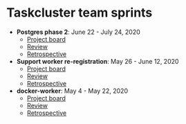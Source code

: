 # Taskcluster team sprints
* **Postgres phase 2**: June 22 - July 24, 2020
  * [Project board](https://app.zenhub.com/workspaces/taskcluster-5ed15d37c2d9744af28567dc/board?milestones=Postgres%20Phase%202%232020-07-24&filterLogic=any&repos=161867312,207857296,199742618,257988948,269405817,210879143)
  * [Review](./20200622-postgres-phase2/sprint-review.md)
  * [Retrospective](./20200622-postgres-phase2/sprint-retrospective.md)
* **Support worker re-registration**: May 26 - June 12, 2020
  * [Project board](https://github.com/taskcluster/taskcluster/projects/7)
  * [Review](./20200526-support-worker-reregistration/sprint-review.md)
  * [Retrospective](./20200526-support-worker-reregistration/sprint-retrospective.md)
* **docker-worker**: May 4 - May 22, 2020
  * [Project board](https://github.com/taskcluster/taskcluster/projects/9)
  * [Review](./20200504-docker-worker/sprint-review.md)
  * [Retrospective](./20200504-docker-worker/sprint-retrospective.md)
